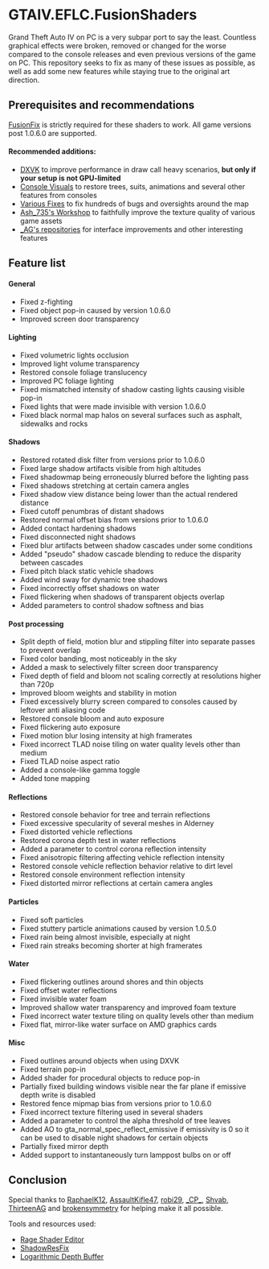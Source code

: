 # GTAIV.EFLC.FusionShaders
Grand Theft Auto IV on PC is a very subpar port to say the least. Countless graphical effects were broken, removed or changed for the worse compared to the console releases and even previous versions of the game on PC. This repository seeks to fix as many of these issues as possible, as well as add some new features while staying true to the original art direction.

## Prerequisites and recommendations
[FusionFix](https://github.com/ThirteenAG/GTAIV.EFLC.FusionFix) is strictly required for these shaders to work. All game versions post 1.0.6.0 are supported.

#### Recommended additions:
- [DXVK](https://github.com/doitsujin/dxvk/) to improve performance in draw call heavy scenarios, **but only if your setup is not GPU-limited**
- [Console Visuals](https://github.com/Tomasak/Console-Visuals) to restore trees, suits, animations and several other features from consoles
- [Various Fixes](https://github.com/valentyn-l/GTAIV.EFLC.Various.Fixes) to fix hundreds of bugs and oversights around the map
- [Ash_735's Workshop](https://gtaforums.com/topic/887527-ash_735s-workshop/) to faithfully improve the texture quality of various game assets
- [_AG's repositories](https://github.com/gennariarmando) for interface improvements and other interesting features

## Feature list
#### General
- Fixed z-fighting
- Fixed object pop-in caused by version 1.0.6.0
- Improved screen door transparency
#### Lighting
- Fixed volumetric lights occlusion
- Improved light volume transparency
- Restored console foliage translucency
- Improved PC foliage lighting
- Fixed mismatched intensity of shadow casting lights causing visible pop-in
- Fixed lights that were made invisible with version 1.0.6.0
- Fixed black normal map halos on several surfaces such as asphalt, sidewalks and rocks
#### Shadows
- Restored rotated disk filter from versions prior to 1.0.6.0
- Fixed large shadow artifacts visible from high altitudes
- Fixed shadowmap being erroneously blurred before the lighting pass
- Fixed shadows stretching at certain camera angles
- Fixed shadow view distance being lower than the actual rendered distance
- Fixed cutoff penumbras of distant shadows
- Restored normal offset bias from versions prior to 1.0.6.0
- Added contact hardening shadows
- Fixed disconnected night shadows
- Fixed blur artifacts between shadow cascades under some conditions
- Added "pseudo" shadow cascade blending to reduce the disparity between cascades
- Fixed pitch black static vehicle shadows
- Added wind sway for dynamic tree shadows
- Fixed incorrectly offset shadows on water
- Fixed flickering when shadows of transparent objects overlap
- Added parameters to control shadow softness and bias
#### Post processing
- Split depth of field, motion blur and stippling filter into separate passes to prevent overlap
- Fixed color banding, most noticeably in the sky
- Added a mask to selectively filter screen door transparency
- Fixed depth of field and bloom not scaling correctly at resolutions higher than 720p
- Improved bloom weights and stability in motion
- Fixed excessively blurry screen compared to consoles caused by leftover anti aliasing code
- Restored console bloom and auto exposure
- Fixed flickering auto exposure
- Fixed motion blur losing intensity at high framerates
- Fixed incorrect TLAD noise tiling on water quality levels other than medium
- Fixed TLAD noise aspect ratio
- Added a console-like gamma toggle
- Added tone mapping
#### Reflections
- Restored console behavior for tree and terrain reflections
- Fixed excessive specularity of several meshes in Alderney
- Fixed distorted vehicle reflections
- Restored corona depth test in water reflections
- Added a parameter to control corona reflection intensity
- Fixed anisotropic filtering affecting vehicle reflection intensity
- Restored console vehicle reflection behavior relative to dirt level
- Restored console environment reflection intensity
- Fixed distorted mirror reflections at certain camera angles
#### Particles
- Fixed soft particles
- Fixed stuttery particle animations caused by version 1.0.5.0
- Fixed rain being almost invisible, especially at night
- Fixed rain streaks becoming shorter at high framerates
#### Water
- Fixed flickering outlines around shores and thin objects
- Fixed offset water reflections
- Fixed invisible water foam
- Improved shallow water transparency and improved foam texture
- Fixed incorrect water texture tiling on quality levels other than medium
- Fixed flat, mirror-like water surface on AMD graphics cards
#### Misc
- Fixed outlines around objects when using DXVK
- Fixed terrain pop-in
- Added shader for procedural objects to reduce pop-in
- Partially fixed building windows visible near the far plane if emissive depth write is disabled
- Restored fence mipmap bias from versions prior to 1.0.6.0
- Fixed incorrect texture filtering used in several shaders
- Added a parameter to control the alpha threshold of tree leaves
- Added AO to gta_normal_spec_reflect_emissive if emissivity is 0 so it can be used to disable night shadows for certain objects
- Partially fixed mirror depth
- Added support to instantaneously turn lamppost bulbs on or off

## Conclusion
Special thanks to [RaphaelK12](https://github.com/RaphaelK12), [AssaultKifle47](https://github.com/akifle47/), [robi29](https://github.com/robi29/), [\_CP_](https://github.com/cpmodding), [Shvab](https://github.com/d3g0n-byte), [ThirteenAG](https://github.com/ThirteenAG) and [brokensymmetry](https://github.com/sTc2201) for helping make it all possible.

Tools and resources used:
- [Rage Shader Editor](https://gtaforums.com/topic/984675-rage-shader-editor/)
- [ShadowResFix](https://github.com/RaphaelK12/ShadowResFix)
- [Logarithmic Depth Buffer](https://github.com/Parallellines0451/GTAIV.EFLC.LogDepth)
